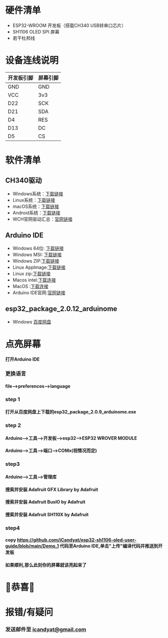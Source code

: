 # 硬件清单
- ESP32-WROOM 开发板（搭载CH340 USB转串口芯片）
- SH1106 OLED SPI 屏幕
- 若干杜邦线


# 设备连线说明
| 开发板引脚 | 屏幕引脚 |
|------------|----------|
| GND        | GND      |
| VCC        | 3v3      |
| D22        | SCK      |
| D21        | SDA      |
| D4         | RES      |
| D13        | DC       |
| D5         | CS       |


# 软件清单
## CH340驱动
- Windows系统：[下载链接](https://www.wch.cn/download/file?id=65)
- Linux系统：[下载链接](https://www.wch.cn/download/file?id=5)
- macOS系统：[下载链接](https://www.wch.cn/download/file?id=178)
- Android系统：[下载链接](https://www.wch.cn/download/file?id=195)
- WCH官网驱动汇总：[官网链接](https://www.wch.cn/downloads/category/67.html)

## Arduino IDE
- Windows 64位: [下载链接](https://downloads.arduino.cc/arduino-ide/arduino-ide_2.3.6_Windows_64bit.exe)
- Windows MSI: [下载链接](https://downloads.arduino.cc/arduino-ide/arduino-ide_2.3.6_Windows_64bit.msi)
- Windows ZIP:[下载链接](https://downloads.arduino.cc/arduino-ide/arduino-ide_2.3.6_Windows_64bit.zip)
- Linux Applmage:[下载链接](https://downloads.arduino.cc/arduino-ide/arduino-ide_2.3.6_Linux_64bit.AppImage)
- Linux zip:[下载链接](https://downloads.arduino.cc/arduino-ide/arduino-ide_2.3.6_Linux_64bit.zip)
- Macos intel:[下载连接](https://downloads.arduino.cc/arduino-ide/arduino-ide_2.3.6_macOS_64bit.dmg)
- MacOS :[下载连接](https://downloads.arduino.cc/arduino-ide/arduino-ide_2.3.6_macOS_arm64.dmg)
- Arduino IDE官网:[官网链接](https://www.arduino.cc/en/software/)


## esp32_package_2.0.12_arduinome
- Windows [百度网盘](https://pan.baidu.com/s/1vxRKCljoZyfE3GjvRIpOrw?pwd=1234)


# 点亮屏幕
#### 打开Arduino IDE
### 更换语言
#### file-->preferences-->language
### step 1
#### 打开从百度网盘上下载的esp32_package_2.0.9_arduinome.exe
### step 2
#### Arduino-->工具-->开发板-->esp32-->ESP32 WROVER MODULE
#### Arduino-->工具-->端口-->COMx(视情况而定)
### step3
#### Arduino-->工具-->管理库
#### 搜索并安装 Adafruit GFX Library by Adafruit
#### 搜索并安装 Adafruit BusIO by Adafruit
#### 搜索并安装 Adafruit SH110X by Adafruit
### step4
#### copy https://github.com/iCandyat/esp32-sh1106-oled-user-guide/blob/main/Demo_1 代码至Arduino IDE,单击"上传"编译代码并推送到开发板
#### 如果顺利,那么此刻你的屏幕就该亮起来了
# 🎉恭喜🎉
# 报错/有疑问
### 发送邮件至 icandyat@gmail.com
